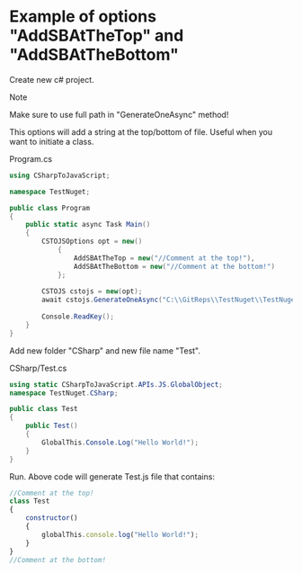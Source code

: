 # Example of options "AddSBAtTheTop" and "AddSBAtTheBottom"

Create new c# project.
> [!NOTE]
> Make sure to use full path in "GenerateOneAsync" method! 

This options will add a string at the top/bottom of file. Useful when you want to initiate a class.

Program.cs
```csharp
using CSharpToJavaScript;

namespace TestNuget;

public class Program
{
	public static async Task Main()
	{
		CSTOJSOptions opt = new()
			{
				AddSBAtTheTop = new("//Comment at the top!"),
				AddSBAtTheBottom = new("//Comment at the bottom!")
			};
		
		CSTOJS cstojs = new(opt);
		await cstojs.GenerateOneAsync("C:\\GitReps\\TestNuget\\TestNuget\\CSharp\\Test.cs");
		
		Console.ReadKey();
	}
}
```

Add new folder "CSharp" and new file name "Test".

CSharp/Test.cs
```csharp
using static CSharpToJavaScript.APIs.JS.GlobalObject;
namespace TestNuget.CSharp;

public class Test
{
	public Test()
	{
		GlobalThis.Console.Log("Hello World!");
	}
}
```

Run. Above code will generate Test.js file that contains:

```javascript
//Comment at the top!
class Test
{
	constructor()
 	{
   		globalThis.console.log("Hello World!");
 	}
}
//Comment at the bottom!
```